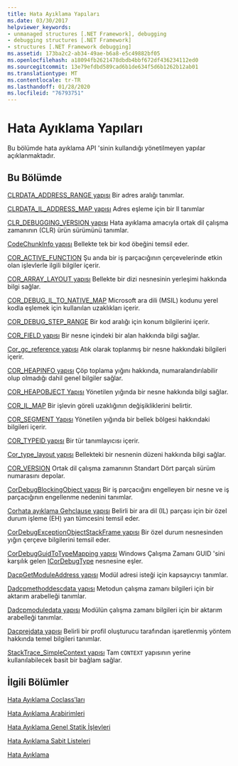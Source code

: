 ```yaml
---
title: Hata Ayıklama Yapıları
ms.date: 03/30/2017
helpviewer_keywords:
- unmanaged structures [.NET Framework], debugging
- debugging structures [.NET Framework]
- structures [.NET Framework debugging]
ms.assetid: 173ba2c2-ab34-49ae-b6a8-e5c49882bf05
ms.openlocfilehash: a18094fb2621478dbdb4bbf672df436234112ed0
ms.sourcegitcommit: 13e79efdbd589cad6b1de634f5d6b1262b12ab01
ms.translationtype: MT
ms.contentlocale: tr-TR
ms.lasthandoff: 01/28/2020
ms.locfileid: "76793751"
---
```

# <a name="debugging-structures"></a>Hata Ayıklama Yapıları

Bu bölümde hata ayıklama API 'sinin kullandığı yönetilmeyen yapılar açıklanmaktadır.

## <a name="in-this-section"></a>Bu Bölümde
 [CLRDATA_ADDRESS_RANGE yapısı](clrdata-address-range-structure.md) Bir adres aralığı tanımlar.

 [CLRDATA_IL_ADDRESS_MAP yapısı](clrdata-il-address-map-structure.md) Adres eşleme için bir Il tanımlar

 [CLR_DEBUGGING_VERSION yapısı](clr-debugging-version-structure.md) Hata ayıklama amacıyla ortak dil çalışma zamanının (CLR) ürün sürümünü tanımlar.

 [CodeChunkInfo yapısı](codechunkinfo-structure.md) Bellekte tek bir kod öbeğini temsil eder.

 [COR_ACTIVE_FUNCTION](cor-active-function-structure.md) Şu anda bir iş parçacığının çerçevelerinde etkin olan işlevlerle ilgili bilgiler içerir.

 [COR_ARRAY_LAYOUT yapısı](cor-array-layout-structure.md) Bellekte bir dizi nesnesinin yerleşimi hakkında bilgi sağlar.

 [COR_DEBUG_IL_TO_NATIVE_MAP](cor-debug-il-to-native-map-structure.md) Microsoft ara dili (MSIL) kodunu yerel kodla eşlemek için kullanılan uzaklıkları içerir.

 [COR_DEBUG_STEP_RANGE](cor-debug-step-range-structure.md) Bir kod aralığı için konum bilgilerini içerir.

 [COR_FIELD yapısı](cor-field-structure.md) Bir nesne içindeki bir alan hakkında bilgi sağlar.

 [Cor_gc_reference yapısı](cor-gc-reference-structure.md) Atık olarak toplanmış bir nesne hakkındaki bilgileri içerir.

 [COR_HEAPINFO yapısı](cor-heapinfo-structure.md) Çöp toplama yığını hakkında, numaralandırılabilir olup olmadığı dahil genel bilgiler sağlar.

 [COR_HEAPOBJECT Yapısı](cor-heapobject-structure.md) Yönetilen yığında bir nesne hakkında bilgi sağlar.

 [COR_IL_MAP](cor-il-map-structure.md) Bir işlevin göreli uzaklığının değişikliklerini belirtir.

 [COR_SEGMENT Yapısı](cor-segment-structure.md) Yönetilen yığında bir bellek bölgesi hakkındaki bilgileri içerir.

 [COR_TYPEID yapısı](cor-typeid-structure.md) Bir tür tanımlayıcısı içerir.

 [Cor_type_layout yapısı](cor-type-layout-structure.md) Bellekteki bir nesnenin düzeni hakkında bilgi sağlar.

 [COR_VERSION](cor-version-structure.md) Ortak dil çalışma zamanının Standart Dört parçalı sürüm numarasını depolar.

 [CorDebugBlockingObject yapısı](cordebugblockingobject-structure.md) Bir iş parçacığını engelleyen bir nesne ve iş parçacığının engellenme nedenini tanımlar.

 [Corhata ayıklama Gehclause yapısı](cordebugehclause-structure.md) Belirli bir ara dil (IL) parçası için bir özel durum işleme (EH) yan tümcesini temsil eder.

 [CorDebugExceptionObjectStackFrame yapısı](cordebugexceptionobjectstackframe-structure.md) Bir özel durum nesnesinden yığın çerçeve bilgilerini temsil eder.

 [CorDebugGuidToTypeMapping yapısı](cordebugguidtotypemapping-structure.md) Windows Çalışma Zamanı GUID 'sini karşılık gelen [ICorDebugType](icordebugtype-interface.md) nesnesine eşler.

 [DacpGetModuleAddress yapısı](dacpgetmoduleaddress-structure.md) Modül adresi isteği için kapsayıcıyı tanımlar.

 [Dadcpmethoddescdata yapısı](dacpmethoddescdata-structure.md) Metodun çalışma zamanı bilgileri için bir aktarım arabelleği tanımlar.

 [Dadcpmoduledata yapısı](dacpmoduledata-structure.md) Modülün çalışma zamanı bilgileri için bir aktarım arabelleği tanımlar.

 [Dacprejdata yapısı](dacprejitdata-structure.md) Belirli bir profil oluşturucu tarafından işaretlenmiş yöntem hakkında temel bilgileri tanımlar.

 [StackTrace_SimpleContext yapısı](stacktrace-simplecontext-structure.md) Tam `CONTEXT` yapısının yerine kullanılabilecek basit bir bağlam sağlar.

## <a name="related-sections"></a>İlgili Bölümler

 [Hata Ayıklama Coclass’ları](debugging-coclasses.md)

 [Hata Ayıklama Arabirimleri](debugging-interfaces.md)

 [Hata Ayıklama Genel Statik İşlevleri](debugging-global-static-functions.md)

 [Hata Ayıklama Sabit Listeleri](debugging-enumerations.md)

 [Hata Ayıklama](index.md)
